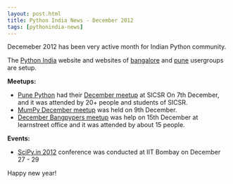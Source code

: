 ```yaml
---
layout: post.html
title: Python India News - December 2012
tags: [pythonindia-news]
---
```


Decemeber 2012 has been very active month for Indian Python community.

The [Python India](http://python.org.in/) website and websites of [bangalore][] and [pune][] usergroups are setup.

**Meetups:**

* [Pune Python][pune] had their [December meetup][pune-dec] at SICSR On 7th December, and it was attended by 20+ people and students of SICSR.
* [MumPy December meetup][mumpy-dec] was held on 9th December.
* [December Bangpypers meetup][bang-dec] was help on 15th December at learnstreet office and it was attended by about 15 people.

**Events:**

* [SciPy.in 2012][scipy2012] conference was conducted at IIT Bombay on December 27 - 29

Happy new year!

[bangalore]: http://bangalore.python.org.in/
[pune]: http://pune.python.org.in/

[mumpy-dec]: https://groups.google.com/forum/?fromgroups=#!topic/mumpy/PgYW33VqNKE
[pune-dec]: http://pune.python.org.in/meeting-notes/2012/12/07/meeting-notes.html
[mumpy-dec]: https://groups.google.com/forum/?fromgroups=#!topic/mumpy/PgYW33VqNKE
[bang-dec]: http://bangalore.python.org.in/blog/2012/00/13/december-bangpypers-meetup/
[scipy2012]: http://scipy.in/scipyin/2012/
